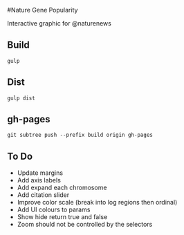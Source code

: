 #Nature Gene Popularity

Interactive graphic for @naturenews

## Build 

	gulp

## Dist

	gulp dist

## gh-pages

	git subtree push --prefix build origin gh-pages

## To Do

-	Update margins
-	Add axis labels
-	Add expand each chromosome
-	Add citation slider
-	Improve color scale (break into log regions then ordinal)
-	Add UI colours to params
-	Show hide return true and false 
-	Zoom should not be controlled by the selectors
